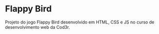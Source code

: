 # Flappy Bird

Projeto do jogo Flappy Bird desenvolvido em HTML, CSS e JS no curso de desenvolvimento web da Cod3r.
